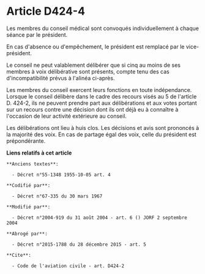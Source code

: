 # Article D424-4

Les membres du conseil médical sont convoqués individuellement à chaque séance par le président. 

En cas d'absence ou d'empêchement, le président est remplacé par le vice-président. 

Le conseil ne peut valablement délibérer que si cinq au moins de ses membres à voix délibérative sont présents, compte tenu
des cas d'incompatibilité prévus à l'alinéa ci-après. 

Les membres du conseil exercent leurs fonctions en toute indépendance. Lorsque le conseil délibère dans le cadre des recours
visés au 5 de l'article D. 424-2, ils ne peuvent prendre part aux délibérations et aux votes portant sur un recours contre
une décision dont ils ont déjà eu à connaître à l'occasion de leur activité extérieure au conseil. 

Les délibérations ont lieu à huis clos. Les décisions et avis sont prononcés à la majorité des voix. En cas de partage égal
des voix, celle du président est prépondérante.

**Liens relatifs à cet article**

	**Anciens textes**:

	  - Décret n°55-1348 1955-10-05 art. 4

	**Codifié par**:

	  - Décret n°67-335 du 30 mars 1967

	**Modifié par**:

	  - Décret n°2004-919 du 31 août 2004 - art. 6 () JORF 2 septembre 2004

	**Abrogé par**:

	  - Décret n°2015-1788 du 28 décembre 2015 - art. 5

	**Cite**:

	  - Code de l'aviation civile - art. D424-2
